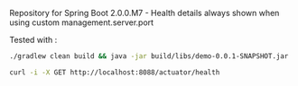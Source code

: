 Repository for Spring Boot 2.0.0.M7 - Health details always shown when using custom management.server.port

Tested with : 

```bash
./gradlew clean build && java -jar build/libs/demo-0.0.1-SNAPSHOT.jar

curl -i -X GET http://localhost:8088/actuator/health
```
